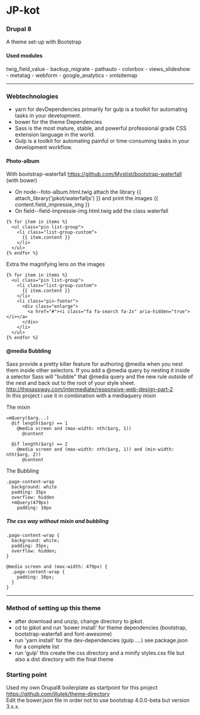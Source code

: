 # JP-kot

### Drupal 8
A theme set-up with Bootstrap

#### Used modules  
twig_field_value - backup_migrate - pathauto - colorbox - views_slideshow - 
metatag - webform - google_analytics - xmlsitemap  

---

### Webtechnologies 
- yarn for devDependencies primarily for gulp is a toolkit for automating tasks in your development.  
- bower for the theme Dependencies
- Sass is the most mature, stable, and powerful professional grade CSS extension language in the world. 
- Gulp is a toolkit for automating painful or time-consuming tasks in your development workflow.

#### Photo-album
With bootstrap-waterfall https://github.com/Mystist/bootstrap-waterfall (with bower)
- On node--foto-album.html.twig attach the library {{ attach_library('jpkot/waterfalljs') }} and print
the images {{ content.field_impressie_img }}
- On field--field-impressie-img.html.twig add the class waterfall
```
{% for item in items %}
  <ul class="pin list-group">
    <li class="list-group-custom">
      {{ item.content }}
    </li>
  </ul>
{% endfor %}  
```

Extra the magnifying lens on the images
```
{% for item in items %}
  <ul class="pin list-group">
    <li class="list-group-custom">
      {{ item.content }}
    </li>
    <li class="pin-footer">
      <div class="enlarge">
        <a href="#"><i class="fa fa-search fa-2x" aria-hidden="true"></i></a>
      </div>
    </li>
  </ul>
{% endfor %}  
```  

#### @media Bubbling
Sass provide a pretty killer feature for authoring @media when you nest them inside other selectors. If you add a @media query by nesting it inside a selector Sass will "bubble" that @media query and the new rule outside of the nest and back out to the root of your style sheet.
http://thesassway.com/intermediate/responsive-web-design-part-2  
In this project i use it in combination with a mediaquery mixin  

The mixin  
```
=mQuery($arg...)
  @if length($arg) == 1
    @media screen and (max-width: nth($arg, 1))
      @content

  @if length($arg) == 2
    @media screen and (max-width: nth($arg, 1)) and (min-width: nth($arg, 2))
      @content
```

The Bubbling
```
.page-content-wrap
  background: white
  padding: 35px
  overflow: hidden
  +mQuery(479px)
    padding: 10px
```
##### The css way without mixin and bubbling
```
.page-content-wrap {
  background: white;
  padding: 35px;
  overflow: hidden;
}

@media screen and (max-width: 479px) {
  .page-content-wrap {
    padding: 10px;
  }
}
```
---

### Method of setting up this theme
- after download and unzip, change directory to jpkot.
- cd to jpkot and run 'bower install' for theme dependencies (bootstrap, bootstrap-waterfall and font-awesome) 
- run 'yarn install' for the dev-dependencies (gulp ....) see package.json for a complete list
- run 'gulp' this create the css directory and a minify styles.css file but also a dist directory with the final theme

### Starting point
Used my own Drupal8 boilerplate as startpoint for this project  
https://github.com/illutek/theme-directory  
Edit the bower.json file in order not to use bootstrap 4.0.0-beta but version 3.x.x.